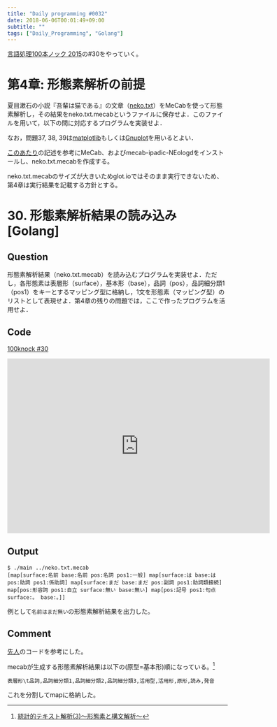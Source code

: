 ```yaml
---
title: "Daily programming #0032"
date: 2018-06-06T00:01:49+09:00
subtitle: ""
tags: ["Daily_Programming", "Golang"]
---
```


[言語処理100本ノック 2015][100knock]の#30をやっていく。

# 第4章: 形態素解析の前提

夏目漱石の小説『吾輩は猫である』の文章（[neko.txt][inputfile]）をMeCabを使って形態素解析し，その結果をneko.txt.mecabというファイルに保存せよ．このファイルを用いて，以下の問に対応するプログラムを実装せよ．

なお，問題37, 38, 39は[matplotlib](https://matplotlib.org/)もしくは[Gnuplot](http://www.gnuplot.info/)を用いるとよい．

[このあたり][mecab]の記述を参考にMeCab、およびmecab-ipadic-NEologdをインストールし、neko.txt.mecabを作成する。

neko.txt.mecabのサイズが大きいためglot.ioではそのまま実行できないため、第4章は実行結果を記載する方針とする。

# 30. 形態素解析結果の読み込み[Golang]

## Question

形態素解析結果（neko.txt.mecab）を読み込むプログラムを実装せよ．ただし，各形態素は表層形（surface），基本形（base），品詞（pos），品詞細分類1（pos1）をキーとするマッピング型に格納し，1文を形態素（マッピング型）のリストとして表現せよ．第4章の残りの問題では，ここで作ったプログラムを活用せよ．

## Code

[100knock #30][snipet]

<iframe src='https://glot.io/snippets/f1r2axfpxf/embed' frameborder='0' scrolling='no' sandbox='allow-forms allow-pointer-lock allow-popups allow-same-origin allow-scripts' width='600' height='400'></iframe>

## Output

```:shell
$ ./main ../neko.txt.mecab 
[map[surface:名前 base:名前 pos:名詞 pos1:一般] map[surface:は base:は pos:助詞 pos1:係助詞] map[surface:まだ base:まだ pos:副詞 pos1:助詞類接続] map[pos:形容詞 pos1:自立 surface:無い base:無い] map[pos:記号 pos1:句点 surface:。 base:。]]
```

例として`名前はまだ無い`の形態素解析結果を出力した。

## Comment

[先人](http://cipepser.hatenablog.com/entry/2017/04/22/105647)のコードを参考にした。

mecabが生成する形態素解析結果は以下の(原型=基本形)順になっている。[^1]

[^1]: [統計的テキスト解析(3)～形態素と構文解析～](https://www1.doshisha.ac.jp/~mjin/R/58/58.html)

```:text
表層形\t品詞,品詞細分類1,品詞細分類2,品詞細分類3,活用型,活用形,原形,読み,発音
```

これを分割してmapに格納した。

[100knock]:http://www.cl.ecei.tohoku.ac.jp/nlp100/#ch4
[inputfile]:http://www.cl.ecei.tohoku.ac.jp/nlp100/data/neko.txt
[snipet]:https://glot.io/snippets/f1r2axfpxf
[mecab]:https://github.com/neologd/mecab-ipadic-neologd/blob/master/README.ja.md